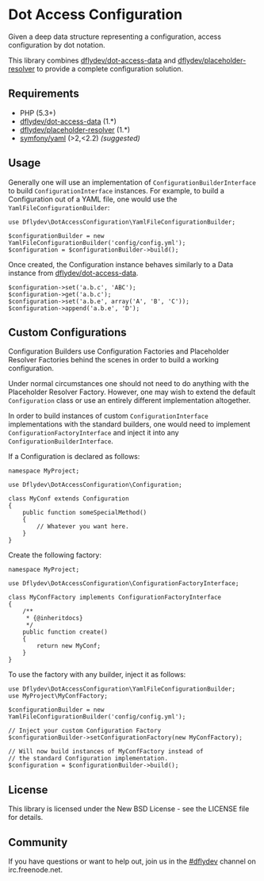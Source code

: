 Dot Access Configuration
========================

Given a deep data structure representing a configuration, access
configuration by dot notation.

This library combines [dflydev/dot-access-data](https://github.com/dflydev/dflydev-dot-access-data)
and [dflydev/placeholder-resolver](https://github.com/dflydev/dflydev-placeholder-resolver)
to provide a complete configuration solution.


Requirements
------------

 * PHP (5.3+)
 * [dflydev/dot-access-data](https://github.com/dflydev/dflydev-dot-access-data) (1.*)
 * [dflydev/placeholder-resolver](https://github.com/dflydev/dflydev-placeholder-resolver) (1.*)
 * [symfony/yaml](https://github.com/symfony/Yaml) (>2,<2.2) *(suggested)*


Usage
-----

Generally one will use an implementation of `ConfigurationBuilderInterface`
to build `ConfigurationInterface` instances. For example, to build a Configuration
out of a YAML file, one would use the `YamlFileConfigurationBuilder`:

    use Dflydev\DotAccessConfiguration\YamlFileConfigurationBuilder;
    
    $configurationBuilder = new YamlFileConfigurationBuilder('config/config.yml');
    $configuration = $configurationBuilder->build();


Once created, the Configuration instance behaves similarly to a Data
instance from [dflydev/dot-access-data](https://github.com/dflydev/dflydev-dot-access-data).

    $configuration->set('a.b.c', 'ABC');
    $configuration->get('a.b.c');
    $configuration->set('a.b.e', array('A', 'B', 'C'));
    $configuration->append('a.b.e', 'D');


Custom Configurations
---------------------

Configuration Builders use Configuration Factories and Placeholder Resolver
Factories behind the scenes in order to build a working configuration.

Under normal circumstances one should not need to do anything with the
Placeholder Resolver Factory. However, one may wish to extend the
default `Configuration` class or use an entirely different implementation
altogether.

In order to build instances of custom `ConfigurationInterface` implementations
with the standard builders, one would need to implement
`ConfigurationFactoryInterface` and inject it into any
`ConfigurationBuilderInterface`.

If a Configuration is declared as follows:

    namespace MyProject;
    
    use Dflydev\DotAccessConfiguration\Configuration;
    
    class MyConf extends Configuration
    {
        public function someSpecialMethod()
        {
            // Whatever you want here.
        }
    }

Create the following factory:

    namespace MyProject;
    
    use Dflydev\DotAccessConfiguration\ConfigurationFactoryInterface;
    
    class MyConfFactory implements ConfigurationFactoryInterface
    {
        /**
         * {@inheritdocs}
         */
        public function create()
        {
            return new MyConf;
        }
    }

To use the factory with any builder, inject it as follows:

    use Dflydev\DotAccessConfiguration\YamlFileConfigurationBuilder;
    use MyProject\MyConfFactory;
    
    $configurationBuilder = new YamlFileConfigurationBuilder('config/config.yml');
    
    // Inject your custom Configuration Factory
    $configurationBuilder->setConfigurationFactory(new MyConfFactory);

    // Will now build instances of MyConfFactory instead of
    // the standard Configuration implementation.
    $configuration = $configurationBuilder->build();


License
-------

This library is licensed under the New BSD License - see the LICENSE file
for details.


Community
---------

If you have questions or want to help out, join us in the
[#dflydev](irc://irc.freenode.net/#dflydev) channel on irc.freenode.net.